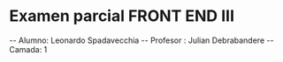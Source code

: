 # Examen parcial FRONT END III

-- Alumno: Leonardo Spadavecchia
-- Profesor : Julian Debrabandere
-- Camada: 1


